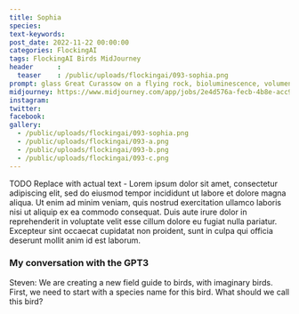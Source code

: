 ```yaml
---
title: Sophia
species: 
text-keywords: 
post_date: 2022-11-22 00:00:00
categories: FlockingAI
tags: FlockingAI Birds MidJourney 
header      :
  teaser    : /public/uploads/flockingai/093-sophia.png
prompt: glass Great Curassow on a flying rock, bioluminescence, volumentric light with fog and lightbeams, reflections, stars, universe, crystal waterfall under the mushrooms, hyperreal, superdetailed, Octane Render, Redshift, Vray, Seed 18961
midjourney: https://www.midjourney.com/app/jobs/2e4d576a-fecb-4b8e-acc9-5f7e4509916e
instagram: 
twitter: 
facebook: 
gallery: 
  - /public/uploads/flockingai/093-sophia.png
  - /public/uploads/flockingai/093-a.png
  - /public/uploads/flockingai/093-b.png
  - /public/uploads/flockingai/093-c.png
---
```


TODO Replace with actual text - Lorem ipsum dolor sit amet, consectetur adipiscing elit, sed do eiusmod tempor incididunt ut labore et dolore magna aliqua. Ut enim ad minim veniam, quis nostrud exercitation ullamco laboris nisi ut aliquip ex ea commodo consequat. Duis aute irure dolor in reprehenderit in voluptate velit esse cillum dolore eu fugiat nulla pariatur. Excepteur sint occaecat cupidatat non proident, sunt in culpa qui officia deserunt mollit anim id est laborum.

### My conversation with the GPT3

Steven: We are creating a new field guide to birds, with imaginary birds. First, we need to start with a species name for this bird. What should we call this bird?
